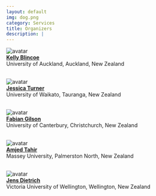```yaml
---
layout: default
img: dog.png
category: Services
title: Organizers
description: |
---
```


![avatar](https://images.weserv.nl/?url=https://profiles.auckland.ac.nz/k-blincoe/photo?v=1&h=100&w=100&fit=cover&mask=circle&maxage=7d)<br>
[**Kelly Blincoe**](https://kblincoe.github.io/) <br> University of Auckland, Auckland, New Zealand
<br>
<br>

![avatar](https://profiles.waikato.ac.nz/jessica.turner/photo)<br>
[**Jessica Turner**](https://profiles.waikato.ac.nz/jessica.turner) <br> University of Waikato, Tauranga, New Zealand
<br>
<br>

![avatar](https://images.weserv.nl/?url=https://www.canterbury.ac.nz/engineering/contact-us/people/1670355171553_Fabian-Gilson-low.jpg?v=1&h=100&w=100&fit=cover&mask=circle&maxage=7d)<br>
[**Fabian Gilson**](https://fabgilson.github.io/) <br> University of Canterbury, Christchurch, New Zealand
<br>
<br>

![avatar](https://images.weserv.nl/?url=https://conf.researchr.org/getProfileImage/amjedtahir/8de3cc3f-2d29-425d-b997-399d3e03747d/small.jpg?1619089774000?v=1&h=100&w=100&fit=cover&mask=circle&maxage=7d)<br>
[**Amjed Tahir**](https://sites.google.com/site/amjedtahir) <br> Massey University, Palmerston North, New Zealand
<br>
<br>

![avatar](https://images.weserv.nl/?url=https://people.wgtn.ac.nz/jens.dietrich/photo?v=1&h=100&w=100&fit=cover&mask=circle&maxage=7d)<br>
[**Jens Dietrich**](https://people.wgtn.ac.nz/jens.dietrich/professional) <br> Victoria University of Wellington, Wellington, New Zealand

